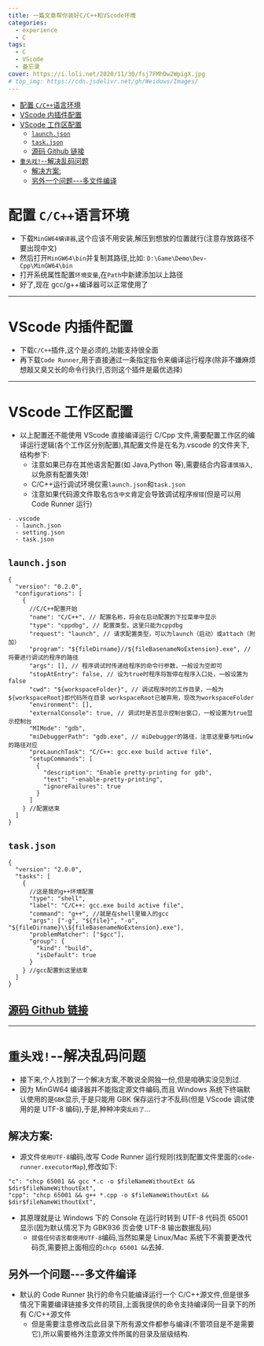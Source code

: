 ```yaml
---
title: 一篇文章帮你装好C/C++和VScode环境
categories:
  - experience
  - C
tags:
  - C
  - VScode
  - 备忘录
cover: https://i.loli.net/2020/11/30/fsj7FMhOw2WpigX.jpg
# top_img: https://cdn.jsdelivr.net/gh/Weidows/Images/
---
```


<!--
 * @Author: Weidows
 * @LastEditors: Weidows
 * @LastEditTime: 2021-01-07 00:21:35
 * @FilePath: \Weidowsd:\Game\Demo\Github\Blog-private\source\_posts\experience\C\C_Configuration.md
-->

- [配置 `C/C++`语言环境](#配置-cc语言环境)
- [VScode 内插件配置](#vscode-内插件配置)
- [VScode 工作区配置](#vscode-工作区配置)
  - [`launch.json`](#launchjson)
  - [`task.json`](#taskjson)
  - [源码 Github 链接](#源码-github-链接)
- [`重头戏!`--解决乱码问题](#重头戏--解决乱码问题)
  - [解决方案:](#解决方案)
  - [另外一个问题---多文件编译](#另外一个问题---多文件编译)

# 配置 `C/C++`语言环境

- 下载`MinGW64编译器`,这个应该不用安装,解压到想放的位置就行(注意存放路径不要出现中文)
- 然后打开`MinGW64\bin`并复制其路径,比如:
  `D:\Game\Demo\Dev-Cpp\MinGW64\bin`
- 打开系统属性配置`环境变量`,在`Path`中新建添加以上路径
- 好了,现在 gcc/g++编译器可以正常使用了

---

# VScode 内插件配置

- 下载`C/C++`插件,这个是必须的,功能支持很全面
- 再下载`Code Runner`,用于直接通过一条指定指令来编译运行程序(除非不嫌麻烦想敲又臭又长的命令行执行,否则这个插件是最优选择)

---

# VScode 工作区配置

- 以上配置还不能使用 VScode 直接编译运行 C/Cpp 文件,需要配置工作区的编译运行逻辑(各个工作区分别配置),其配置文件是在名为.vscode 的文件夹下,结构参下:
  - 注意如果已存在其他语言配置(如 Java,Python 等),需要结合内容`谨慎插入`,以免原有配置失效!
  - C/C++运行调试环境仅需`launch.json`和`task.json`
  - 注意如果代码源文件取名`包含中文`肯定会导致调试程序`报错`(但是可以用 Code Runner 运行)

```
- .vscode
  - launch.json
  - setting.json
  - task.json
```

## `launch.json`

```
{
  "version": "0.2.0",
  "configurations": [
    {
      //C/C++配置开始
      "name": "C/C++", // 配置名称，将会在启动配置的下拉菜单中显示
      "type": "cppdbg", // 配置类型，这里只能为cppdbg
      "request": "launch", // 请求配置类型，可以为launch（启动）或attach（附加）
      "program": "${fileDirname}//${fileBasenameNoExtension}.exe", // 将要进行调试的程序的路径
      "args": [], // 程序调试时传递给程序的命令行参数，一般设为空即可
      "stopAtEntry": false, // 设为true时程序将暂停在程序入口处，一般设置为false
      "cwd": "${workspaceFolder}", // 调试程序时的工作目录，一般为${workspaceRoot}即代码所在目录 workspaceRoot已被弃用，现改为workspaceFolder
      "environment": [],
      "externalConsole": true, // 调试时是否显示控制台窗口，一般设置为true显示控制台
      "MIMode": "gdb",
      "miDebuggerPath": "gdb.exe", // miDebugger的路径，注意这里要与MinGw的路径对应
      "preLaunchTask": "C/C++: gcc.exe build active file",
      "setupCommands": [
        {
          "description": "Enable pretty-printing for gdb",
          "text": "-enable-pretty-printing",
          "ignoreFailures": true
        }
      ]
    } //配置结束
  ]
}
```

## `task.json`

```
{
  "version": "2.0.0",
  "tasks": [
    {
      //这是我的g++环境配置
      "type": "shell",
      "label": "C/C++: gcc.exe build active file",
      "command": "g++", //就是在shell里输入的gcc
      "args": ["-g", "${file}", "-o", "${fileDirname}\\${fileBasenameNoExtension}.exe"],
      "problemMatcher": ["$gcc"],
      "group": {
        "kind": "build",
        "isDefault": true
      }
    } //gcc配置到这里结束
  ]
}
```

## [源码 Github 链接](https://github.com/Weidows/Programming-Configuration/blob/master/.vscode)

---

# `重头戏!`--解决乱码问题

- 接下来,个人找到了一个解决方案,不敢说全网独一份,但是咱确实没见到过.
- 因为 MinGW64 编译器并不能指定源文件编码,而且 Windows 系统下终端默认使用的是`GBK`显示,于是只能用 GBK 保存运行才不乱码(但是 VScode 调试使用的是 UTF-8 编码),于是,种种冲突`乱码了`...

## 解决方案:

- 源文件`使用UTF-8`编码,改写 Code Runner 运行规则(找到配置文件里面的`code-runner.executorMap`),修改如下:

```
"c": "chcp 65001 && gcc *.c -o $fileNameWithoutExt && $dir$fileNameWithoutExt",
"cpp": "chcp 65001 && g++ *.cpp -o $fileNameWithoutExt && $dir$fileNameWithoutExt",
```

- 其原理就是让 Windows 下的 Console 在运行时转到 UTF-8 代码页 65001 显示(因为默认情况下为 GBK936 页会使 UTF-8 输出数据乱码)
  - `提倡任何语言都使用UTF-8`编码,当然如果是 Linux/Mac 系统下不需要更改代码页,需要把上面相应的`chcp 65001 &&`去掉.

## 另外一个问题---多文件编译

- 默认的 Code Runner 执行的命令只能编译运行一个 C/C++源文件,但是很多情况下需要编译链接多文件的项目,上面我提供的命令支持编译同一目录下的所有 C/C++源文件
  - 但是需要注意修改后此目录下所有源文件都参与编译(不管项目是不是需要它),所以需要格外注意源文件所属的目录及层级结构.
